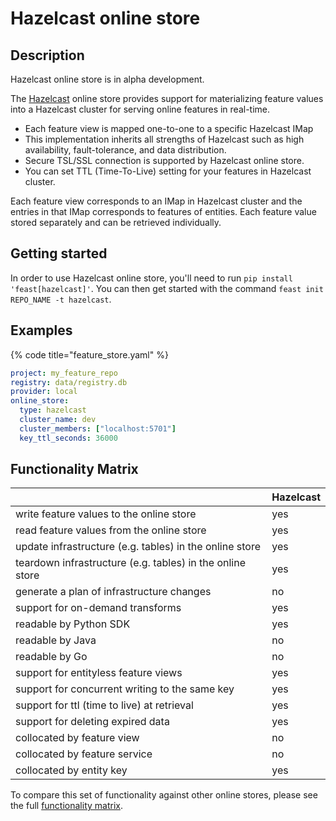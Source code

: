 # Hazelcast online store

## Description

Hazelcast online store is in alpha development.

The [Hazelcast](htpps://hazelcast.com) online store provides support for materializing feature values into a Hazelcast cluster for serving online features in real-time.

* Each feature view is mapped one-to-one to a specific Hazelcast IMap
* This implementation inherits all strengths of Hazelcast such as high availability, fault-tolerance, and data distribution.
* Secure TSL/SSL connection is supported by Hazelcast online store.
* You can set TTL (Time-To-Live) setting for your features in Hazelcast cluster. 

Each feature view corresponds to an IMap in Hazelcast cluster and the entries in that IMap corresponds to features of entities.
Each feature value stored separately and can be retrieved individually.

## Getting started

In order to use Hazelcast online store, you'll need to run `pip install 'feast[hazelcast]'`. You can then get started with the command `feast init REPO_NAME -t hazelcast`.


## Examples

{% code title="feature_store.yaml" %}
```yaml
project: my_feature_repo
registry: data/registry.db
provider: local
online_store:
  type: hazelcast
  cluster_name: dev
  cluster_members: ["localhost:5701"]
  key_ttl_seconds: 36000
```

## Functionality Matrix

|                                                           | Hazelcast |
| :-------------------------------------------------------- |:----------|
| write feature values to the online store                  | yes       |
| read feature values from the online store                 | yes       |
| update infrastructure (e.g. tables) in the online store   | yes       |
| teardown infrastructure (e.g. tables) in the online store | yes       |
| generate a plan of infrastructure changes                 | no        |
| support for on-demand transforms                          | yes       |
| readable by Python SDK                                    | yes       |
| readable by Java                                          | no        |
| readable by Go                                            | no        |
| support for entityless feature views                      | yes       |
| support for concurrent writing to the same key            | yes       |
| support for ttl (time to live) at retrieval               | yes       |
| support for deleting expired data                         | yes       |
| collocated by feature view                                | no        |
| collocated by feature service                             | no        |
| collocated by entity key                                  | yes       |

To compare this set of functionality against other online stores, please see the full [functionality matrix](overview.md#functionality-matrix).

